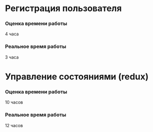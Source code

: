 # Регистрация пользователя

### Оценка времени работы

4 часа

### Реальное время работы

3 часа

# Управление состояниями (redux)

### Оценка времени работы

10 часов

### Реальное время работы

12 часов
